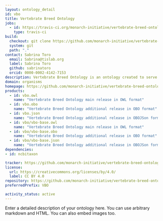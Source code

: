 ```yaml
---
layout: ontology_detail
id: vbo
title: Vertebrate Breed Ontology
jobs:
  - id: https://travis-ci.org/monarch-initiative/vertebrate-breed-ontology
    type: travis-ci
build:
  checkout: git clone https://github.com/monarch-initiative/vertebrate-breed-ontology.git
  system: git
  path: "."
contact: Sabrina Toro
  email: Sabrina@tislab.org
  label: Sabrina Toro
  github: sabrinatoro
  orcid: 0000-0002-4142-7153
description: Vertebrate Breed Ontology is an ontology created to serve as a single computable resource for vertebrate breed names.
domain: organisms
homepage: https://github.com/monarch-initiative/vertebrate-breed-ontology
products:
  - id: vbo.owl
    name: "Vertebrate Breed Ontology main release in OWL format"
  - id: vbo.obo
    name: "Vertebrate Breed Ontology additional release in OBO format"
  - id: vbo.json
    name: "Vertebrate Breed Ontology additional release in OBOJSon format"
  - id: vbo/vbo-base.owl
    name: "Vertebrate Breed Ontology main release in OWL format"
  - id: vbo/vbo-base.obo
    name: "Vertebrate Breed Ontology additional release in OBO format"
  - id: vbo/vbo-base.json
    name: "Vertebrate Breed Ontology additional release in OBOJSon format"
dependencies:
- id: ncbitaxon

tracker: https://github.com/monarch-initiative/vertebrate-breed-ontology/issues
license:
  url: https://creativecommons.org/licenses/by/4.0/
  label: CC BY 4.0
repository: https://github.com/monarch-initiative/vertebrate-breed-ontology
preferredPrefix: VBO

activity_status: active
---
```


Enter a detailed description of your ontology here. You can use arbitrary markdown and HTML.
You can also embed images too.

